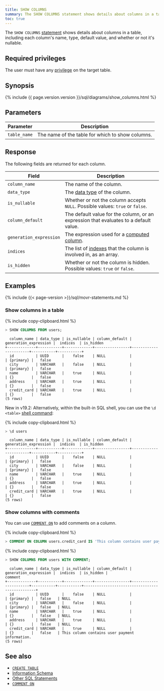 ```yaml
---
title: SHOW COLUMNS
summary: The SHOW COLUMNS statement shows details about columns in a table, including each column's name, type, default value, and whether or not it's nullable.
toc: true
---
```


The `SHOW COLUMNS` [statement](sql-statements.html) shows details about columns in a table, including each column's name, type, default value, and whether or not it's nullable.

## Required privileges

The user must have any [privilege](authorization.html#assign-privileges) on the target table.

## Synopsis

<div>
  {% include {{ page.version.version }}/sql/diagrams/show_columns.html %}
</div>

## Parameters

Parameter | Description
----------|------------
`table_name` | The name of the table for which to show columns.

## Response

The following fields are returned for each column.

Field | Description
------|------------
`column_name` | The name of the column.
`data_type` | The [data type](data-types.html) of the column.
`is_nullable` | Whether or not the column accepts `NULL`. Possible values: `true` or `false`.
`column_default` | The default value for the column, or an expression that evaluates to a default value.
`generation_expression` | The expression used for a [computed column](computed-columns.html).
`indices` | The list of [indexes](indexes.html) that the column is involved in, as an array.
`is_hidden` | Whether or not the column is hidden. Possible values: `true` or `false`.

## Examples

{% include {{< page-version >}}/sql/movr-statements.md %}

### Show columns in a table

{% include copy-clipboard.html %}
~~~ sql
> SHOW COLUMNS FROM users;
~~~

~~~
  column_name | data_type | is_nullable | column_default | generation_expression |  indices  | is_hidden
+-------------+-----------+-------------+----------------+-----------------------+-----------+-----------+
  id          | UUID      |    false    | NULL           |                       | {primary} |   false
  city        | VARCHAR   |    false    | NULL           |                       | {primary} |   false
  name        | VARCHAR   |    true     | NULL           |                       | {}        |   false
  address     | VARCHAR   |    true     | NULL           |                       | {}        |   false
  credit_card | VARCHAR   |    true     | NULL           |                       | {}        |   false
(5 rows)
~~~

<span class="version-tag">New in v19.2:</span> Alternatively, within the built-in SQL shell, you can use the `\d <table>` [shell command](cockroach-sql.html#commands):

{% include copy-clipboard.html %}
~~~ sql
> \d users
~~~

~~~
  column_name | data_type | is_nullable | column_default | generation_expression |  indices  | is_hidden
+-------------+-----------+-------------+----------------+-----------------------+-----------+-----------+
  id          | UUID      |    false    | NULL           |                       | {primary} |   false
  city        | VARCHAR   |    false    | NULL           |                       | {primary} |   false
  name        | VARCHAR   |    true     | NULL           |                       | {}        |   false
  address     | VARCHAR   |    true     | NULL           |                       | {}        |   false
  credit_card | VARCHAR   |    true     | NULL           |                       | {}        |   false
(5 rows)
~~~

### Show columns with comments

You can use [`COMMENT ON`](comment-on.html) to add comments on a column.

{% include copy-clipboard.html %}
~~~ sql
> COMMENT ON COLUMN users.credit_card IS 'This column contains user payment information.';
~~~

{% include copy-clipboard.html %}
~~~ sql
> SHOW COLUMNS FROM users WITH COMMENT;
~~~

~~~
  column_name | data_type | is_nullable | column_default | generation_expression |  indices  | is_hidden |                    comment
+-------------+-----------+-------------+----------------+-----------------------+-----------+-----------+------------------------------------------------+
  id          | UUID      |    false    | NULL           |                       | {primary} |   false   | NULL
  city        | VARCHAR   |    false    | NULL           |                       | {primary} |   false   | NULL
  name        | VARCHAR   |    true     | NULL           |                       | {}        |   false   | NULL
  address     | VARCHAR   |    true     | NULL           |                       | {}        |   false   | NULL
  credit_card | VARCHAR   |    true     | NULL           |                       | {}        |   false   | This column contains user payment information.
(5 rows)
~~~

## See also

- [`CREATE TABLE`](create-table.html)
- [Information Schema](information-schema.html)
- [Other SQL Statements](sql-statements.html)
- [`COMMENT ON`](comment-on.html)
